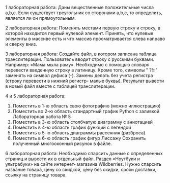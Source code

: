 1 лабораторная работа:
Даны вещественные положительные числа a,b,c. Если существует
треугольник со сторонами a,b,c, то определить, является ли он
прямоугольным.


2 лабораторная работа:
Поменять местами первую строку и строку, в которой находится
первый нулевой элемент. Принять, что нулевые элементы в массиве
есть и что массив просматривается слева направо и сверху вниз.


3 лабораторная работа: 
Создайте файл, в котором записана таблица транслитерации. Пользователь вводит
строку с русскими буквами. Например: «Мама мыла раму». Необходимо с помощью
словаря перевести введенную строку в латиницу. Кроме того, символы " ?!::" заменять на
символ дефиса (-). Замены делать без учета регистра (строку перевести в нижний регистр- малые буквы). Результат вывести в новый файл вместе с таблицей транслитерации.


4 и 5 лабораторная работа:
1. Поместить в 1-ю область свою фотографию (можно
иллюстрацию)
2. Поместить во 2-ю область стандартный график Python с заливкой
Лабораторная работа № 5
3. Поместить в 3-ю область столбчатую диаграмму с аннотацией
4. Поместить в 4-ю область график функций с легендой
5. Поместить в 5-ю область диаграммы рассеяния (разброса)
6. Поместить в 6-ю область график фигур Лиссажу
Сохранить полученный многооконный рисунок в файле.


6 лабораторная работа:
Необходимо спарсить данные с определенных страниц и вывести их в
отдельный файл.
Раздел «Ноутбуки и ультрабуки» на сайте интернет-
магазина Wildberries. Нужно спарсить название товара, цену со
скидкой, цену без скидки, сроки доставки, ссылку на страницу товара.


